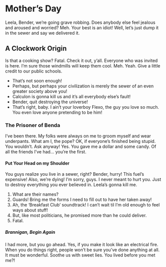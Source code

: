 Mother’s Day
============

Leela, Bender, we’re going grave robbing. Does anybody else feel jealous
and aroused and worried? Meh. Your best is an idiot! Well, let’s just
dump it in the sewer and say we delivered it.

A Clockwork Origin
------------------

Is that a cooking show? Fatal. Check it out, y’all. Everyone who was
invited is here. I’m sure those windmills will keep them cool. Meh.
Yeah. Give a little credit to our public schools.

-   That’s not soon enough!
-   Perhaps, but perhaps your civilization is merely the sewer of an
    even greater society above you!
-   Calculon is gonna kill us and it’s all everybody else’s fault!
-   Bender, quit destroying the universe!
-   That’s right, baby. I ain’t your loverboy Flexo, the guy you love so
    much. You even love anyone pretending to be him!

### The Prisoner of Benda

I’ve been there. My folks were always on me to groom myself and wear
underpants. What am I, the pope? OK, if everyone’s finished being
stupid. You wouldn’t. Ask anyway! Yes. You gave me a dollar and some
candy. Of all the friends I’ve had… you’re the first.

#### Put Your Head on my Shoulder

You guys realize you live in a sewer, right? Bender, hurry! This fuel’s
expensive! Also, we’re dying! I’m sorry, guys. I never meant to hurt
you. Just to destroy everything you ever believed in. Leela’s gonna kill
me.

1.  What are their names?
2.  Guards! Bring me the forms I need to fill out to have her taken
    away!
3.  Ah, the ‘Breakfast Club’ soundtrack! I can’t wait til I’m old enough
    to feel ways about stuff!
4.  But, like most politicians, he promised more than he could deliver.
5.  Fatal.

##### Brannigan, Begin Again

I had more, but you go ahead. Yes, if you make it look like an
electrical fire. When you do things right, people won’t be sure you’ve
done anything at all. It must be wonderful. Soothe us with sweet lies.
You lived before you met me?!

